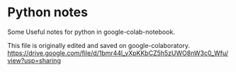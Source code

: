 # Python notes
Some Useful notes for python in google-colab-notebook.

This file is originally edited and saved on google-colaboratory.
https://drive.google.com/file/d/1bmr44l_vXpKKbCZ5h5zUWO8nW3c0_Wfu/view?usp=sharing
